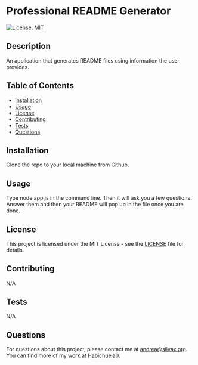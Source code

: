 # Professional README Generator

[![License: MIT](https://img.shields.io/badge/License-MIT-yellow.svg)](https://opensource.org/licenses/MIT)

## Description
An application that generates README files using information the user provides.

## Table of Contents
- [Installation](#installation)
- [Usage](#usage)
- [License](#license)
- [Contributing](#contributing)
- [Tests](#tests)
- [Questions](#questions)

## Installation
Clone the repo to your local machine from Github.

## Usage
Type node app.js in the command line. Then it will ask you a few questions. Answer them and then your README will pop up in the file once you are done.

## License
This project is licensed under the MIT License - see the [LICENSE](LICENSE) file for details.

## Contributing
N/A

## Tests
N/A

## Questions
For questions about this project, please contact me at andrea@silvax.org.
You can find more of my work at [Habichuela0](https://github.com/Habichuela0).
